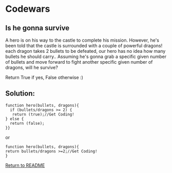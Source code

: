 # Codewars

## Is he gonna survive

A hero is on his way to the castle to complete his mission. However, he's been told that the castle is surrounded with a couple of powerful dragons! each dragon takes 2 bullets to be defeated, our hero has no idea how many bullets he should carry.. Assuming he's gonna grab a specific given number of bullets and move forward to fight another specific given number of dragons, will he survive?

Return True if yes, False otherwise :)

## Solution:
```
function hero(bullets, dragons){
  if (bullets/dragons >= 2) {
   return (true);//Get Coding!
} else {
  return (false);
}}
```
or
```
function hero(bullets, dragons){
return bullets/dragons >=2;//Get Coding!
}
```
[Return to README](/README.md)
